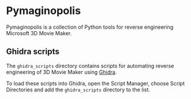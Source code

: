 # Pymaginopolis

Pymaginopolis is a collection of Python tools for reverse engineering Microsoft 3D Movie Maker.

## Ghidra scripts

The `ghidra_scripts` directory contains scripts for automating reverse engineering of 3D Movie Maker using [Ghidra](https://ghidra-sre.org/).

To load these scripts into Ghidra, open the Script Manager, choose Script Directories and add the `ghidra_scripts` directory to the list.

